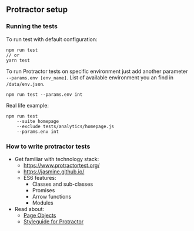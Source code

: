 ## Protractor setup
### Running the tests
To run test with default configuration:
```
npm run test
// or
yarn test
```

To run Protractor tests on specific environment just add another parameter  `--params.env [env_name]`. List of available environment you an find in `/data/env.json`.
```
npm run test --params.env int
```
Real life example:
```
npm run test
    --suite homepage
    --exclude tests/analytics/homepage.js
    --params.env int
```

### How to write protractor tests
* Get familiar with technology stack:
    * https://www.protractortest.org/
    * https://jasmine.github.io/
    * ES6 features:
        * Classes and sub-classes
        * Promises
        * Arrow functions
        * Modules
* Read about:
    * [Page Objects](https://www.protractortest.org/#/page-objects)
    * [Styleguide for Protractor](https://github.com/CarmenPopoviciu/protractor-styleguide)
